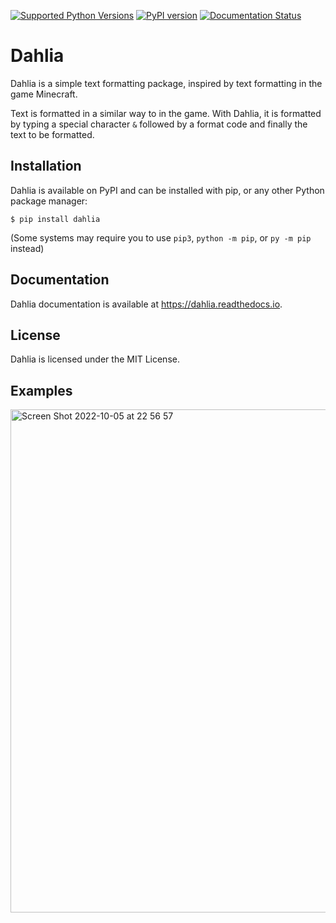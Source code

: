 [![Supported Python Versions](https://img.shields.io/pypi/pyversions/dahlia)](https://pypi.python.org/pypi/dahlia)
[![PyPI version](https://badge.fury.io/py/dahlia.svg)](https://badge.fury.io/py/dahlia)
[![Documentation Status](https://readthedocs.org/projects/dahlia/badge/?version=latest)](https://dahlia.readthedocs.io/en/latest/?badge=latest)
# Dahlia

Dahlia is a simple text formatting package, inspired by text formatting in the game Minecraft.

Text is formatted in a similar way to in the game. With Dahlia, it is formatted by typing a special character `&` followed by a format code and finally the text to be formatted.

## Installation

Dahlia is available on PyPI and can be installed with pip, or any other Python package manager:

```
$ pip install dahlia
```
(Some systems may require you to use `pip3`, `python -m pip`, or `py -m pip` instead)

## Documentation

Dahlia documentation is available at https://dahlia.readthedocs.io.

## License

Dahlia is licensed under the MIT License.

## Examples

<img width="805" alt="Screen Shot 2022-10-05 at 22 56 57" src="https://user-images.githubusercontent.com/77130613/194162110-fb77713c-7008-4f5f-a79c-7a3666f2fd11.png">
